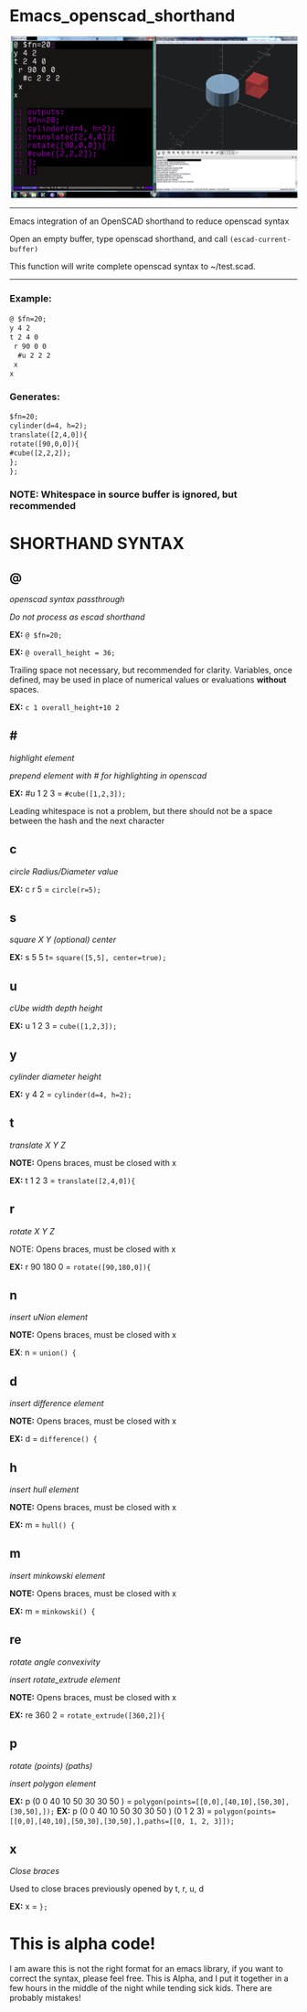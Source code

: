 # Emacs_openscad_shorthand
![alt text](https://github.com/TroyFletcher/Emacs_openscad_shorthand/raw/main/emacs_scad.png "shorthand example")
***
Emacs integration of an OpenSCAD shorthand to reduce openscad syntax

Open an empty buffer, type openscad shorthand, and call ```(escad-current-buffer)```

This function will write complete openscad syntax to ~/test.scad.
***

### Example:
```
@ $fn=20;
y 4 2
t 2 4 0
 r 90 0 0
  #u 2 2 2
 x
x

```
### Generates:
```
$fn=20;
cylinder(d=4, h=2);
translate([2,4,0]){
rotate([90,0,0]){
#cube([2,2,2]);
};
};
```

### NOTE: Whitespace in source buffer is ignored, but recommended

# SHORTHAND SYNTAX

## @
_openscad syntax passthrough_

_Do not process as escad shorthand_

**EX:** ```@ $fn=20;```

**EX:** ```@ overall_height = 36;```

Trailing space not necessary, but recommended for clarity. Variables, once defined, may be used in place of numerical values or evaluations **without** spaces.

**EX:** ```c 1 overall_height+10 2```

## \#
_highlight element_

_prepend element with # for highlighting in openscad_

**EX:** #u 1 2 3 = ```#cube([1,2,3]);```

Leading whitespace is not a problem, but there should not be a space
between the hash and the next character

## c

_circle Radius/Diameter value_

**EX:** c r 5 = ```circle(r=5);```

## s

_square X Y (optional) center_

**EX:** s 5 5 t= ```square([5,5], center=true);```

## u

_cUbe width depth height_

**EX:** u 1 2 3 = ```cube([1,2,3]);```

## y
_cylinder diameter height_

**EX:** y 4 2 = ```cylinder(d=4, h=2);```

## t
_translate X Y Z_

**NOTE:** Opens braces, must be closed with x

**EX:** t 1 2 3 = ```translate([2,4,0]){```

## r
_rotate X Y Z_

NOTE: Opens braces, must be closed with x

**EX:** r 90 180 0 = ```rotate([90,180,0]){```

## n
_insert uNion element_

**NOTE:** Opens braces, must be closed with x

**EX**: n = ```union() {```

## d
_insert difference element_

**NOTE:** Opens braces, must be closed with x

**EX:** d = ```difference() {```

## h
_insert hull element_

**NOTE:** Opens braces, must be closed with x

**EX:** m = ```hull() {```

## m
_insert minkowski element_

**NOTE:** Opens braces, must be closed with x

**EX:** m = ```minkowski() {```

## re

_rotate angle convexivity_

_insert rotate_extrude element_

**NOTE:** Opens braces, must be closed with x

**EX:** re 360 2  = ```rotate_extrude([360,2]){```

## p

_rotate (points) (paths)_

_insert polygon element_

**EX:** p (0 0  40 10  50 30  30 50 ) = ```polygon(points=[[0,0],[40,10],[50,30],[30,50],]);```
**EX:** p (0 0  40 10  50 30   30 50 ) (0 1 2 3) = ```polygon(points=[[0,0],[40,10],[50,30],[30,50],],paths=[[0, 1, 2, 3]]);```

## x
_Close braces_

Used to close braces previously opened by t, r, u, d

**EX:** x = ```};```


# This is alpha code!
I am aware this is not the right format for an emacs library, if you want to correct the syntax, please feel free. This is Alpha, and I put it together in a few hours in the middle of the night while tending sick kids. There are probably mistakes!
